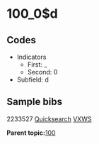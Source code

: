# 100\_0$d

## Codes

-   Indicators
    -   First: \_
    -   Second: 0
-   Subfield: d

## Sample bibs

2233527 [Quicksearch](https://search.library.yale.edu/catalog/2233527) [VXWS](http://prodorbis.library.yale.edu:7014/vxws/GetHoldingsService?bibId=2233527)

**Parent topic:**[100](../../tags/100/100.md)

